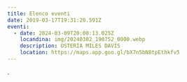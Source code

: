 ```yaml
---
title: Elenco eventi
date: 2019-03-17T19:31:20.591Z
eventi:
  - date: 2024-03-09T20:00:13.025Z
    locandina: img/20240302_190752_0000.webp
    description: OSTERIA MILES DAVIS
    location: https://maps.app.goo.gl/bX7n5bN8tpEthkfv5
---
```

.